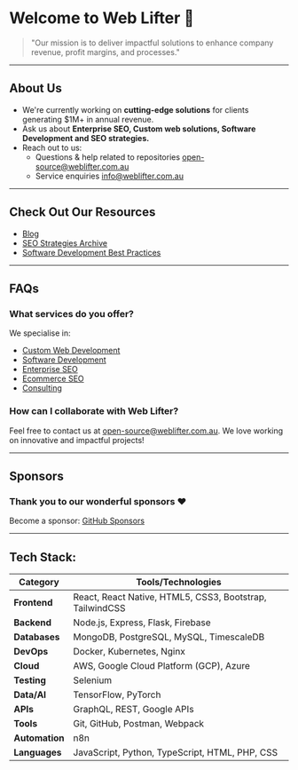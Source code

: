 <h1 align="centrer">Welcome to Web Lifter 👋 </h1>

> "Our mission is to deliver impactful solutions to enhance company revenue, profit margins, and processes."

---

## About Us
- We're currently working on **cutting-edge solutions** for clients generating $1M+ in annual revenue.
- Ask us about **Enterprise SEO, Custom web solutions, Software Development and SEO strategies.**
- Reach out to us:
  - Questions & help related to repositories [open-source@weblifter.com.au](mailto:open-source@weblifter.com.au)
  - Service enquiries [info@weblifter.com.au](mailto:info@weblifter.com.au)

---

## Check Out Our Resources
- [Blog](https://weblifter.com.au/blog)  
- [SEO Strategies Archive](https://weblifter.com.au/seo-strategies)  
- [Software Development Best Practices](https://weblifter.com.au/best-practices)

---

## FAQs
### **What services do you offer?**
We specialise in:
- [Custom Web Development](https://weblifter.com.au/services/custom-web-design)  
- [Software Development](https://weblifter.com.au/services/software-development)
- [Enterprise SEO](https://weblifter.com.au/services/enterprise-seo)  
- [Ecommerce SEO](https://weblifter.com.au/services/ecommerce-seo)  
- [Consulting](https://weblifter.com.au/services/consulting)

### **How can I collaborate with Web Lifter?**
Feel free to contact us at [open-source@weblifter.com.au](mailto:open-source@weblifter.com.au). We love working on innovative and impactful projects!

---

## Sponsors

### Thank you to our wonderful sponsors ❤️

Become a sponsor: [GitHub Sponsors](https://github.com/sponsors/web-lifter)

---

## Tech Stack:
| Category      | Tools/Technologies                                                                                   |
|---------------|-----------------------------------------------------------------------------------------------------|
| **Frontend**  | React, React Native, HTML5, CSS3, Bootstrap, TailwindCSS                                            |
| **Backend**   | Node.js, Express, Flask, Firebase                                                                   |
| **Databases** | MongoDB, PostgreSQL, MySQL, TimescaleDB                                                                          |
| **DevOps**    | Docker, Kubernetes, Nginx                                                                           |
| **Cloud**     | AWS, Google Cloud Platform (GCP), Azure                                                                    |
| **Testing**   | Selenium                                                                                            |
| **Data/AI**   | TensorFlow, PyTorch                                                                                 |
| **APIs**      | GraphQL, REST, Google APIs                                                                          |
| **Tools**     | Git, GitHub, Postman, Webpack                                                                       |
| **Automation**     | n8n                                                                       |
| **Languages** | JavaScript, Python, TypeScript, HTML, PHP, CSS                                                              |
